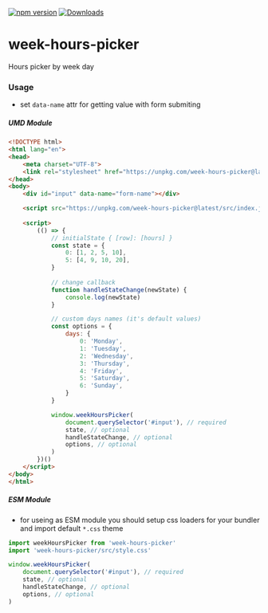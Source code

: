 [![npm version](https://badge.fury.io/js/week-hours-picker.svg)](https://badge.fury.io/js/week-hours-picker)
[![Downloads](http://img.shields.io/npm/dm/week-hours-picker.svg?style=flat)](https://npmjs.org/package/week-hours-picker)

# week-hours-picker 

Hours picker by week day

### Usage

- set `data-name` attr for getting value with form submiting

##### UMD Module
```html
<!DOCTYPE html>
<html lang="en">
<head>
    <meta charset="UTF-8">
    <link rel="stylesheet" href="https://unpkg.com/week-hours-picker@latest/src/style.css">
</head>
<body>
    <div id="input" data-name="form-name"></div>

    <script src="https://unpkg.com/week-hours-picker@latest/src/index.js"></script>
    
    <script>
        (() => {    
            // initialState { [row]: [hours] }
            const state = {
                0: [1, 2, 5, 10],
                5: [4, 9, 10, 20],
            }
            
            // change callback
            function handleStateChange(newState) {
                console.log(newState)
            }

            // custom days names (it's default values)
            const options = {
                days: {
                    0: 'Monday',
                    1: 'Tuesday',
                    2: 'Wednesday',
                    3: 'Thursday',
                    4: 'Friday',
                    5: 'Saturday',
                    6: 'Sunday',
                }
            }

            window.weekHoursPicker(
                document.querySelector('#input'), // required
                state, // optional
                handleStateChange, // optional
                options, // optional
            )
        })()
    </script>
</body>
</html>
```

##### ESM Module

- for useing as ESM module you should setup css loaders for your bundler and import default `*.css` theme

```javascript
import weekHoursPicker from 'week-hours-picker'
import 'week-hours-picker/src/style.css'

window.weekHoursPicker(
    document.querySelector('#input'), // required
    state, // optional
    handleStateChange, // optional
    options, // optional
)
```
